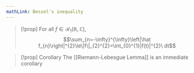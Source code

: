 ```yaml
---
mathLink: Bessel's inequality
---
```

>[!prop]
>For all $f\in\mathcal{R}_{1}(\mathbb{R},\mathbb{C}),$ $$\sum_{n=-\infty}^{\infty}\left|\hat f_{n}\right|^{2}\le\|f\|_{2}^{2}=\int_{0}^{1}|f(t)|^{2}\ dt$$

>[!prop] Corollary
>The [[Riemann-Lebesgue Lemma]] is an immediate corollary 

